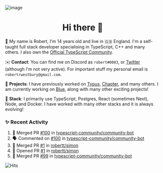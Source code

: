 ![image](https://i.imgur.com/xBqYfL7.jpg)

<h1 align="center">Hi there 👋</h1>

🚀 My name is Robert, I'm 14 years old and live in 🇬🇧 England. I'm a self-taught full stack developer specialising in TypeScript, C++ and many others. I also own the [Official TypeScript Community](https://discord.gg/typescript).

✉️ **Contact**: You can find me on Discord as `robert#0003`, or [Twitter](https://twitter.com/robertwestburyz) (although I'm not very active). For important stuff my personal email is `robertrwestbury@gmail.com`.

🚧 **Projects**: I have previously worked on [Typus](https://github.com/typusio), [Chapter](https://github.com/freecodecamp/chapter), and many others. I am currently working on [Blue](https://github.com/tryblue), along with many other exciting projects!

🥞 **Stack**: I primarily use TypeScript, Postgres, React (sometimes Next), Node, and Docker. I have worked with many other stacks and it is always evolving!

### ✨ Recent Activity

<!--START_SECTION:activity-->
1. 🎉 Merged PR [#100](https://github.com/typescript-community/community-bot/pull/100) in [typescript-community/community-bot](https://github.com/typescript-community/community-bot)
2. 🗣 Commented on [#100](https://github.com/typescript-community/community-bot/issues/100) in [typescript-community/community-bot](https://github.com/typescript-community/community-bot)
3. 🎉 Merged PR [#1](https://github.com/robertt/simon/pull/1) in [robertt/simon](https://github.com/robertt/simon)
4. 💪 Opened PR [#1](https://github.com/robertt/simon/pull/1) in [robertt/simon](https://github.com/robertt/simon)
5. 🎉 Merged PR [#99](https://github.com/typescript-community/community-bot/pull/99) in [typescript-community/community-bot](https://github.com/typescript-community/community-bot)
<!--END_SECTION:activity-->

![Hits](https://hitcounter.pythonanywhere.com/count/tag.svg?url=https%3A%2F%2Fgithub.com%2Frobertwestbury)
